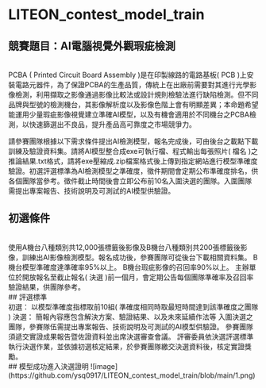 # LITEON_contest_model_train
## 競賽題目：AI電腦視覺外觀瑕疵檢測
<br>
PCBA ( Printed Circuit Board Assembly )是在印製線路的電路基板( PCB )上安裝電路元器件，為了保證PCBA的生產品質，傳統上在出廠前需要對其進行光學影像檢測，利用擷取之影像通過影像比較法或設計規則檢驗法進行缺陷檢測。但不同品牌與型號的檢測機台，其影像解析度以及影像色階上會有明顯差異；本命題希望能運用少量瑕疵影像視覺建立準確AI模型，以及有機會適用於不同機台之PCBA檢測，以快速篩選出不良品，提升產品高可靠度之市場競爭力。

請參賽團隊根據以下需求條件提出AI檢測模型，報名完成後，可由後台之載點下載訓練及驗證資料集。請將AI模型整合成exe可執行檔、程式輸出每張照片( 檔名 )之推論結果.txt格式，請將exe壓縮成.zip檔案格式後上傳到指定網站進行模型準確度驗證。初選評選標準為AI檢測模型之準確度，徵件期間會定期公布準確度排名，供各個團隊當參考。徵件截止時間後會立即公布前10名入圍決選的團隊。入圍團隊需提出專案報告、技術說明及可測試的AI模型供驗證。
</br>
## 初選條件
<br>
使用A機台八種類別共12,000張標籤後影像及B機台八種類別共200張標籤後影像，訓練出AI影像檢測模型。報名成功後，參賽團隊可從後台下載相關資料集。
B機台模型準確度達準確率95%以上。
B機台瑕疵影像的召回率90%以上。
主辦單位於開放報名至截止報名( 決選 )前一個月，會定期公告每個團隊準確率及召回率驗證結果，供團隊參考。
</br>
## 評選標準
<br>
初選：
以模型準確度指標取前10組( 準確度相同時取最短時間達到該準確度之團隊 )
決選：
簡報內容應包含解決方案、驗證結果、以及未來延續作法等
入圍決選之團隊，參賽隊伍需提出專案報告、技術說明及可測試的AI模型供驗證。
參賽團隊須遞交實證成果報告暨佐證資料並出席決選審查會議。
評審委員依決選評選標準執行決選作業，並依據初選核定結果，於參賽團隊繳交決選資料後，核定實證獎勵。
</br>
## 模型成功進入決選證明
![image](https://github.com/ysq0917/LITEON_contest_model_train/blob/main/1.png)
